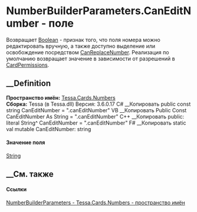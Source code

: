 # NumberBuilderParameters.CanEditNumber - поле
Возвращает [Boolean](https://learn.microsoft.com/dotnet/api/system.boolean) \-
признак того, что поля номера можно редактировать вручную, а также доступно
выделение или освобождение посредством
[CanReplaceNumber](F_Tessa_Cards_Numbers_NumberBuilderParameters_CanReplaceNumber.htm).
Реализация по умолчанию возвращает значение в зависимости от разрешений в
[CardPermissions](P_Tessa_Cards_CardPermissionInfo_CardPermissions.htm).
## __Definition
 **Пространство имён:** [Tessa.Cards.Numbers](N_Tessa_Cards_Numbers.htm)  
 **Сборка:** Tessa (в Tessa.dll) Версия: 3.6.0.17
C# __Копировать
     public const string CanEditNumber = ".canEditNumber"
VB __Копировать
     Public Const CanEditNumber As String = ".canEditNumber"
C++ __Копировать
     public:
    literal String^ CanEditNumber = ".canEditNumber"
F# __Копировать
     static val mutable CanEditNumber: string
#### Значение поля
[String](https://learn.microsoft.com/dotnet/api/system.string)
##  __См. также
#### Ссылки
[NumberBuilderParameters -
](T_Tessa_Cards_Numbers_NumberBuilderParameters.htm)
[Tessa.Cards.Numbers - пространство имён](N_Tessa_Cards_Numbers.htm)

